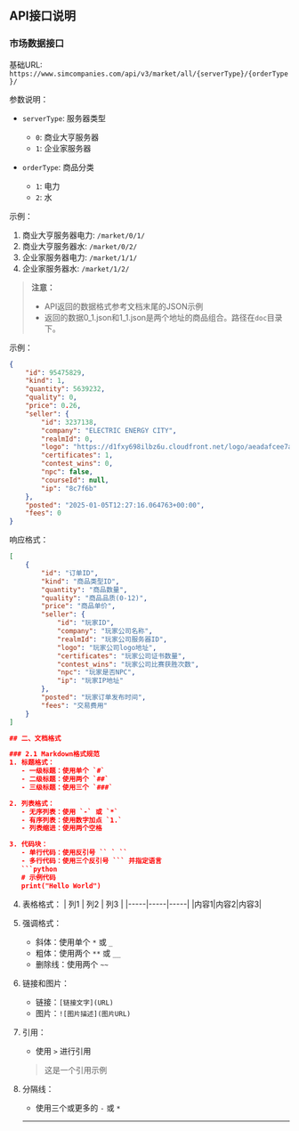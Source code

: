 ## API接口说明
### 市场数据接口
基础URL: `https://www.simcompanies.com/api/v3/market/all/{serverType}/{orderType}/`

参数说明：
- `serverType`: 服务器类型
  - `0`: 商业大亨服务器
  - `1`: 企业家服务器

- `orderType`: 商品分类
  - `1`: 电力
  - `2`: 水

示例：
1. 商业大亨服务器电力: `/market/0/1/`
2. 商业大亨服务器水: `/market/0/2/`
3. 企业家服务器电力: `/market/1/1/`
4. 企业家服务器水: `/market/1/2/`

> **注意：** 
> - API返回的数据格式参考文档末尾的JSON示例
> - 返回的数据0_1.json和1_1.json是两个地址的商品组合。路径在`doc`目录下。


示例：
```json
{
    "id": 95475829,
    "kind": 1,
    "quantity": 5639232,
    "quality": 0,
    "price": 0.26,
    "seller": {
        "id": 3237138,
        "company": "ELECTRIC ENERGY CITY",
        "realmId": 0,
        "logo": "https://d1fxy698ilbz6u.cloudfront.net/logo/aeadafcee7ae8c79988ba108a28efd17c23df0ea.png",
        "certificates": 1,
        "contest_wins": 0,
        "npc": false,
        "courseId": null,
        "ip": "8c7f6b"
    },
    "posted": "2025-01-05T12:27:16.064763+00:00",
    "fees": 0
}
```
响应格式：
```json
[
    {
        "id": "订单ID",
        "kind": "商品类型ID",
        "quantity": "商品数量",
        "quality": "商品品质(0-12)",
        "price": "商品单价",
        "seller": {
            "id": "玩家ID",
            "company": "玩家公司名称",
            "realmId": "玩家公司服务器ID",
            "logo": "玩家公司logo地址",
            "certificates": "玩家公司证书数量",
            "contest_wins": "玩家公司比赛获胜次数",
            "npc": "玩家是否NPC",
            "ip": "玩家IP地址"
        },
        "posted": "玩家订单发布时间",
        "fees": "交易费用"
    }
]

## 二、文档格式

### 2.1 Markdown格式规范
1. 标题格式：
   - 一级标题：使用单个 `#` 
   - 二级标题：使用两个 `##`
   - 三级标题：使用三个 `###`

2. 列表格式：
   - 无序列表：使用 `-` 或 `*`
   - 有序列表：使用数字加点 `1.`
   - 列表缩进：使用两个空格

3. 代码块：
   - 单行代码：使用反引号 `` ` ``
   - 多行代码：使用三个反引号 ``` 并指定语言
   ```python
   # 示例代码
   print("Hello World")
   ```

4. 表格格式：
   | 列1 | 列2 | 列3 |
   |-----|-----|-----|
   |内容1|内容2|内容3|

5. 强调格式：
   - 斜体：使用单个 `*` 或 `_`
   - 粗体：使用两个 `**` 或 `__`
   - 删除线：使用两个 `~~`

6. 链接和图片：
   - 链接：`[链接文字](URL)`
   - 图片：`![图片描述](图片URL)`

7. 引用：
   - 使用 `>` 进行引用
   > 这是一个引用示例

8. 分隔线：
   - 使用三个或更多的 `-` 或 `*`
   ---
